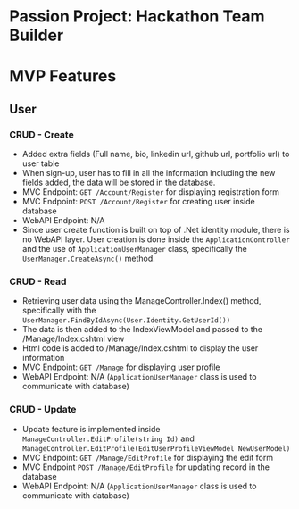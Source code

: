 # Passion Project: Hackathon Team Builder

# MVP Features

## User
### CRUD - Create
- Added extra fields (Full name, bio, linkedin url, github url, portfolio url) to user table
- When sign-up, user has to fill in all the information including the new fields added, the data will be stored in the database.
- MVC Endpoint: `GET /Account/Register` for displaying registration form
- MVC Endpoint: `POST /Account/Register` for creating user inside database
- WebAPI Endpoint: N/A
- Since user create function is built on top of .Net identity module, there is no WebAPI layer. User creation is done inside the `ApplicationController`
  and the use of `ApplicationUserManager` class, specifically the `UserManager.CreateAsync()` method.


### CRUD - Read
- Retrieving user data using the ManageController.Index() method, specifically with the `UserManager.FindByIdAsync(User.Identity.GetUserId())`
- The data is then added to the IndexViewModel and passed to the /Manage/Index.cshtml view
- Html code is added to /Manage/Index.cshtml to display the user information
- MVC Endpoint: `GET /Manage` for displaying user profile
- WebAPI Endpoint: N/A (`ApplicationUserManager` class is used to communicate with database)

### CRUD - Update
- Update feature is implemented inside `ManageController.EditProfile(string Id)` and `ManageController.EditProfile(EditUserProfileViewModel NewUserModel)`
- MVC Endpoint: `GET /Manage/EditProfile` for displaying the edit form
- MVC Endpoint `POST /Manage/EditProfile` for updating record in the database
- WebAPI Endpoint: N/A (`ApplicationUserManager` class is used to communicate with database)
